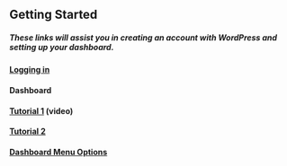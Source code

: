 ## Getting Started

##### These links will assist you in creating an account with WordPress and setting up your dashboard.

#### [Logging in](https://easywpguide.com/wordpress-manual/login/)

#### Dashboard

#### [Tutorial 1](http://umw.domains/wordpress-basics/#dashboard) \(video\)

#### [Tutorial 2](https://easywpguide.com/wordpress-manual/dashboard/)

#### [Dashboard Menu Options](https://easywpguide.com/wordpress-manual/dashboard/dashboard-menu-options/)



